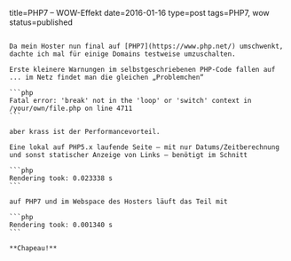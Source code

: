 title=PHP7 – WOW-Effekt
date=2016-01-16
type=post
tags=PHP7, wow
status=published
~~~~~~

Da mein Hoster nun final auf [PHP7](https://www.php.net/) umschwenkt, dachte ich mal für einige Domains testweise umzuschalten.

Erste kleinere Warnungen im selbstgeschriebenen PHP-Code fallen auf ... im Netz findet man die gleichen „Problemchen“

```php
Fatal error: 'break' not in the 'loop' or 'switch' context in /your/own/file.php on line 4711
```

aber krass ist der Performancevorteil.

Eine lokal auf PHP5.x laufende Seite – mit nur Datums/Zeitberechnung und sonst statischer Anzeige von Links – benötigt im Schnitt

```php
Rendering took: 0.023338 s
```

auf PHP7 und im Webspace des Hosters läuft das Teil mit

```php
Rendering took: 0.001340 s
```

**Chapeau!**
